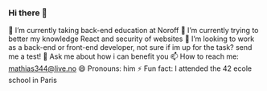 ### Hi there 👋

🔭 I’m currently taking back-end education at Noroff
🌱 I’m currently trying to better my knowledge React and security of websites
👯 I’m looking to work as a back-end or front-end developer, not sure if im up for the task? send me a test!
💬 Ask me about how i can benefit you
📫 How to reach me: mathias344@live.no
😄 Pronouns: him
⚡ Fun fact: I attended the 42 ecole school in Paris
